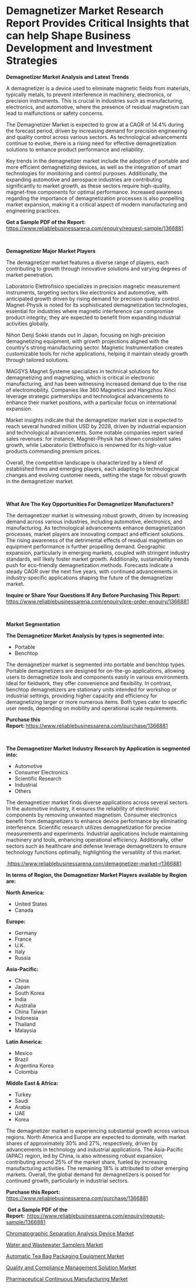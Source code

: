 <p><h1>Demagnetizer Market Research Report Provides Critical Insights that can help Shape Business Development and Investment Strategies</h1></p><p><strong>Demagnetizer Market Analysis and Latest Trends</strong></p>
<p><p>A demagnetizer is a device used to eliminate magnetic fields from materials, typically metals, to prevent interference in machinery, electronics, or precision instruments. This is crucial in industries such as manufacturing, electronics, and automotive, where the presence of residual magnetism can lead to malfunctions or safety concerns.</p><p>The Demagnetizer Market is expected to grow at a CAGR of 14.4% during the forecast period, driven by increasing demand for precision engineering and quality control across various sectors. As technological advancements continue to evolve, there is a rising need for effective demagnetization solutions to enhance product performance and reliability. </p><p>Key trends in the demagnetizer market include the adoption of portable and more efficient demagnetizing devices, as well as the integration of smart technologies for monitoring and control purposes. Additionally, the expanding automotive and aerospace industries are contributing significantly to market growth, as these sectors require high-quality, magnet-free components for optimal performance. Increased awareness regarding the importance of demagnetization processes is also propelling market expansion, making it a critical aspect of modern manufacturing and engineering practices.</p></p>
<p><strong>Get a Sample PDF of the Report:&nbsp;</strong> <a href="https://www.reliablebusinessarena.com/enquiry/request-sample/1366881?utm_campaign=1841&utm_medium=2&utm_source=Github&utm_content=ia&utm_term=06122024&utm_id=demagnetizer">https://www.reliablebusinessarena.com/enquiry/request-sample/1366881</a></p>
<p>&nbsp;</p>
<p><strong>Demagnetizer Major Market Players</strong></p>
<p><p>The demagnetizer market features a diverse range of players, each contributing to growth through innovative solutions and varying degrees of market penetration. </p><p>Laboratorio Elettrofisico specializes in precision magnetic measurement instruments, targeting sectors like electronics and automotive, with anticipated growth driven by rising demand for precision quality control. Magnet-Physik is noted for its sophisticated demagnetization technologies, essential for industries where magnetic interference can compromise product integrity; they are expected to benefit from expanding industrial activities globally.</p><p>Nihon Denji Sokki stands out in Japan, focusing on high-precision demagnetizing equipment, with growth projections aligned with the country's strong manufacturing sector. Magnetic Instrumentation creates customizable tools for niche applications, helping it maintain steady growth through tailored solutions.</p><p>MAGSYS Magnet Systeme specializes in technical solutions for demagnetizing and magnetizing, which is critical in electronic manufacturing, and has been witnessing increased demand due to the rise of electromobility. Companies like 360 Magnetics and Hangzhou Xinci leverage strategic partnerships and technological advancements to enhance their market positions, with a particular focus on international expansion.</p><p>Market insights indicate that the demagnetizer market size is expected to reach several hundred million USD by 2028, driven by industrial expansion and technological advancements. Some notable companies report varied sales revenues: for instance, Magnet-Physik has shown consistent sales growth, while Laboratorio Elettrofisico is renowned for its high-value products commanding premium prices. </p><p>Overall, the competitive landscape is characterized by a blend of established firms and emerging players, each adapting to technological changes and evolving customer needs, setting the stage for robust growth in the demagnetizer market.</p></p>
<p>&nbsp;</p>
<p><strong>What Are The Key Opportunities For Demagnetizer Manufacturers?</strong></p>
<p><p>The demagnetizer market is witnessing robust growth, driven by increasing demand across various industries, including automotive, electronics, and manufacturing. As technological advancements enhance demagnetization processes, market players are innovating compact and efficient solutions. The rising awareness of the detrimental effects of residual magnetism on equipment performance is further propelling demand. Geographic expansion, particularly in emerging markets, coupled with stringent industry standards, will likely foster market growth. Additionally, sustainability trends push for eco-friendly demagnetization methods. Forecasts indicate a steady CAGR over the next five years, with continued advancements in industry-specific applications shaping the future of the demagnetizer market.</p></p>
<p><strong>Inquire or Share Your Questions If Any Before Purchasing This Report:</strong> <a href="https://www.reliablebusinessarena.com/enquiry/pre-order-enquiry/1366881?utm_campaign=1841&utm_medium=2&utm_source=Github&utm_content=ia&utm_term=06122024&utm_id=demagnetizer">https://www.reliablebusinessarena.com/enquiry/pre-order-enquiry/1366881</a></p>
<p>&nbsp;</p>
<p><strong>Market Segmentation</strong></p>
<p><strong>The Demagnetizer Market Analysis by types is segmented into:</strong></p>
<p><ul><li>Portable</li><li>Benchtop</li></ul></p>
<p><p>The demagnetizer market is segmented into portable and benchtop types. Portable demagnetizers are designed for on-the-go applications, allowing users to demagnetize tools and components easily in various environments. Ideal for fieldwork, they offer convenience and flexibility. In contrast, benchtop demagnetizers are stationary units intended for workshop or industrial settings, providing higher capacity and efficiency for demagnetizing larger or more numerous items. Both types cater to specific user needs, depending on mobility and operational scale requirements.</p></p>
<p><strong>Purchase this Report:&nbsp;</strong><a href="https://www.reliablebusinessarena.com/purchase/1366881?utm_campaign=1841&utm_medium=2&utm_source=Github&utm_content=ia&utm_term=06122024&utm_id=demagnetizer">https://www.reliablebusinessarena.com/purchase/1366881</a></p>
<p>&nbsp;</p>
<p><strong>The Demagnetizer Market Industry Research by Application is segmented into:</strong></p>
<p><ul><li>Automotive</li><li>Consumer Electronics</li><li>Scientific Research</li><li>Industrial</li><li>Others</li></ul></p>
<p><p>The demagnetizer market finds diverse applications across several sectors. In the automotive industry, it ensures the reliability of electronic components by removing unwanted magnetism. Consumer electronics benefit from demagnetizers to enhance device performance by eliminating interference. Scientific research utilizes demagnetization for precise measurements and experiments. Industrial applications include maintaining machinery and tools, enhancing operational efficiency. Additionally, other sectors such as healthcare and defense leverage demagnetizers to ensure technology functions optimally, highlighting the versatility of this market.</p></p>
<p><a href="https://www.reliablebusinessarena.com/demagnetizer-market-r1366881?utm_campaign=1841&utm_medium=2&utm_source=Github&utm_content=ia&utm_term=06122024&utm_id=demagnetizer">&nbsp;https://www.reliablebusinessarena.com/demagnetizer-market-r1366881</a></p>
<p><strong>In terms of Region, the Demagnetizer Market Players available by Region are:</strong></p>
<p>
    <p> <strong> North America: </strong>
        <ul>
            <li>United States</li>
            <li>Canada</li>
        </ul>
        </p> 
    <p> <strong> Europe: </strong>
        <ul>
            <li>Germany</li>
            <li>France</li>
            <li>U.K.</li>
            <li>Italy</li>
            <li>Russia</li>
        </ul>
        </p> 
    <p> <strong> Asia-Pacific: </strong>
        <ul>
            <li>China</li>
            <li>Japan</li>
            <li>South Korea</li>
            <li>India</li>
            <li>Australia</li>
            <li>China Taiwan</li>
            <li>Indonesia</li>
            <li>Thailand</li>
            <li>Malaysia</li>
        </ul>
        </p> 
    <p> <strong> Latin America: </strong>
        <ul>
            <li>Mexico</li>
            <li>Brazil</li>
            <li>Argentina Korea</li>
            <li>Colombia</li>
        </ul>
        </p> 
    <p> <strong> Middle East & Africa: </strong>
        <ul>
            <li>Turkey</li>
            <li>Saudi</li>
            <li>Arabia</li>
            <li>UAE</li>
            <li>Korea</li>
        </ul>
    </p>
    </p>
<p><p>The demagnetizer market is experiencing substantial growth across various regions. North America and Europe are expected to dominate, with market shares of approximately 30% and 27%, respectively, driven by advancements in technology and industrial applications. The Asia-Pacific (APAC) region, led by China, is also witnessing robust expansion, contributing around 25% of the market share, fueled by increasing manufacturing activities. The remaining 18% is attributed to other emerging markets. Overall, the global demand for demagnetizers is poised for continued growth, particularly in industrial sectors.</p></p>
<p><strong>Purchase this Report: </strong><a href="https://www.reliablebusinessarena.com/purchase/1366881?utm_campaign=1841&utm_medium=2&utm_source=Github&utm_content=ia&utm_term=06122024&utm_id=demagnetizer">https://www.reliablebusinessarena.com/purchase/1366881</a></p>
<p>&nbsp;<strong>Get a Sample PDF of the Report:&nbsp;&nbsp;</strong><a href="https://www.reliablebusinessarena.com/enquiry/request-sample/1366881?utm_campaign=1841&utm_medium=2&utm_source=Github&utm_content=ia&utm_term=06122024&utm_id=demagnetizer">https://www.reliablebusinessarena.com/enquiry/request-sample/1366881</a></p>
<p><strong></strong></p>
<p><p><a href="https://issuu.com/reportprime-2/docs/chromatographic-separation-analysis-device-market-?utm_campaign=1841&utm_medium=2&utm_source=Github&utm_content=ia&utm_term=06122024&utm_id=demagnetizer">Chromatographic Separation Analysis Device Market</a></p><p><a href="https://issuu.com/reportprime-2/docs/water-and-wastewater-samplers-market-size-2030.ppt?utm_campaign=1841&utm_medium=2&utm_source=Github&utm_content=ia&utm_term=06122024&utm_id=demagnetizer">Water and Wastewater Samplers Market</a></p><p><a href="https://www.linkedin.com/pulse/automatic-tea-bag-packaging-equipment-industry-trends-comprehensive-lbqrf?utm_campaign=1841&utm_medium=2&utm_source=Github&utm_content=ia&utm_term=06122024&utm_id=demagnetizer">Automatic Tea Bag Packaging Equipment Market</a></p><p><a href="https://www.linkedin.com/pulse/unlocking-insights-quality-compliance-management-solution-001tf?utm_campaign=1841&utm_medium=2&utm_source=Github&utm_content=ia&utm_term=06122024&utm_id=demagnetizer">Quality and Compliance Management Solution Market</a></p><p><a href="https://www.linkedin.com/pulse/pharmaceutical-continuous-manufacturing-market-trends-report-oqv0f?utm_campaign=1841&utm_medium=2&utm_source=Github&utm_content=ia&utm_term=06122024&utm_id=demagnetizer">Pharmaceutical Continuous Manufacturing Market</a></p></p>